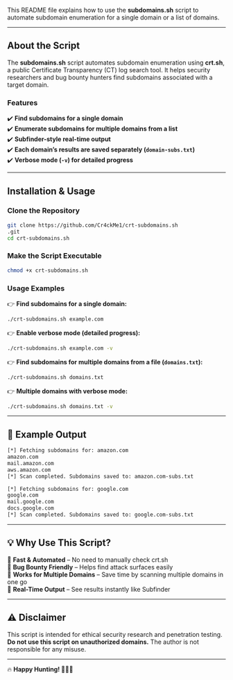 This README file explains how to use the **subdomains.sh** script to automate subdomain enumeration for a single domain or a list of domains.  

---

## **About the Script**  
The **subdomains.sh** script automates subdomain enumeration using **crt.sh**, a public Certificate Transparency (CT) log search tool. It helps security researchers and bug bounty hunters find subdomains associated with a target domain.  

### **Features**  
✔️ **Find subdomains for a single domain**  
✔️ **Enumerate subdomains for multiple domains from a list**  
✔️ **Subfinder-style real-time output**  
✔️ **Each domain’s results are saved separately (`domain-subs.txt`)**  
✔️ **Verbose mode (`-v`) for detailed progress**  

---

## **Installation & Usage**  

### **Clone the Repository**  
```bash
git clone https://github.com/Cr4ckMe1/crt-subdomains.sh
.git
cd crt-subdomains.sh
```

### **Make the Script Executable**  
```bash
chmod +x crt-subdomains.sh
```

### **Usage Examples**  

👉 **Find subdomains for a single domain:**  
```bash
./crt-subdomains.sh example.com
```

👉 **Enable verbose mode (detailed progress):**  
```bash
./crt-subdomains.sh example.com -v
```

👉 **Find subdomains for multiple domains from a file (`domains.txt`):**  
```bash
./crt-subdomains.sh domains.txt
```

👉 **Multiple domains with verbose mode:**  
```bash
./crt-subdomains.sh domains.txt -v
```

---

## **📁 Example Output**
```bash
[*] Fetching subdomains for: amazon.com
amazon.com
mail.amazon.com
aws.amazon.com
[*] Scan completed. Subdomains saved to: amazon.com-subs.txt

[*] Fetching subdomains for: google.com
google.com
mail.google.com
docs.google.com
[*] Scan completed. Subdomains saved to: google.com-subs.txt
```

---

## **💡 Why Use This Script?**  

🔹 **Fast & Automated** – No need to manually check crt.sh  
🔹 **Bug Bounty Friendly** – Helps find attack surfaces easily  
🔹 **Works for Multiple Domains** – Save time by scanning multiple domains in one go  
🔹 **Real-Time Output** – See results instantly like Subfinder  

---

## **⚠️ Disclaimer**  
This script is intended for ethical security research and penetration testing. **Do not use this script on unauthorized domains.** The author is not responsible for any misuse.  

---

🔥 **Happy Hunting! 🕵️‍♂️🚀**
